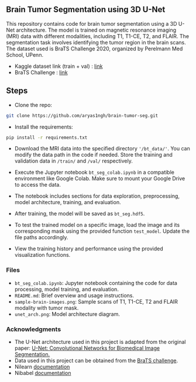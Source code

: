 ## Brain Tumor Segmentation using 3D U-Net

This repository contains code for brain tumor segmentation using a 3D U-Net architecture. The model is trained on magnetic resonance imaging (MRI) data with different modalities, including T1, T1-CE, T2, and FLAIR. The segmentation task involves identifying the tumor region in the brain scans. The dataset used is BraTS Challenge 2020, organized by Perelmann Med School, UPenn.

- Kaggle dataset link (train + val) : [link](https://www.kaggle.com/datasets/awsaf49/brats20-dataset-training-validation)
- BraTS Challenge : [link](https://www.med.upenn.edu/cbica/brats/)

## Steps
- Clone the repo:
```bash
git clone https://github.com/aryas1ngh/brain-tumor-seg.git
```

-  Install the requirements:
```bash
pip install -r requirements.txt
```

- Download the MRI data into the specified directory ```'/bt_data/'```. You can modify the data path in the code if needed. Store the training and validation data in ```/train/``` and ```/val/``` respectively.

- Execute the Jupyter notebook ```bt_seg_colab.ipynb``` in a compatible environment like Google Colab. Make sure to mount your Google Drive to access the data.

- The notebook includes sections for data exploration, preprocessing, model architecture, training, and evaluation.

- After training, the model will be saved as ```bt_seg.hdf5```.

- To test the trained model on a specific image, load the image and its corresponding mask using the provided function ```test_model```. Update the file paths accordingly.

- View the training history and performance using the provided visualization functions.



### Files
- ```bt_seg_colab.ipynb```: Jupyter notebook containing the code for data processing, model training, and evaluation.
- ```README.md```: Brief overview and usage instructions.
- ```sample-brain-images.png```: Sample scans of T1, T1-CE, T2 and FLAIR modality with tumor mask.
- ```unet_arch.png```: Model architecture diagram.


### Acknowledgments
- The U-Net architecture used in this project is adapted from the original paper: [U-Net: Convolutional Networks for Biomedical Image Segmentation.](https://arxiv.org/abs/1505.04597)
- Data used in this project can be obtained from the [BraTS challenge](https://www.med.upenn.edu/cbica/brats/).
- Nilearn [documentation](https://nilearn.github.io/stable/index.html)
- Nibabel [documentation](https://nipy.org/nibabel/)
